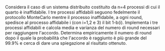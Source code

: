 Considera il caso di un sistema distribuito costituito da n=4 processi di cui il quarto è inaffidabile. I tre processi affidabili seguono fedelmente il protocollo MonteCarlo mentre il processo inaffidabile, a ogni round, spedisce al processo affidabile i (con i=1,2 e 3) il bit 1-b(i). Implementa i tre processi affidabili e calcola media e varianza del numero di round necessari per raggiungere l'accordo.
Determina empiricamente il numero di round dopo il quale la probabilità che l'accordo è raggiunto è più grande del 99.9% e cerca di dare una spiegazione al risultato ottenuto.
